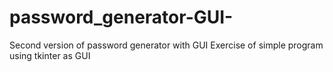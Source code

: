 # password_generator-GUI-
Second version of password generator with GUI
Exercise of simple program using tkinter as GUI
